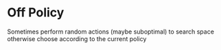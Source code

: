 # Off Policy
Sometimes perform random actions (maybe suboptimal) to search space otherwise choose according to the current policy